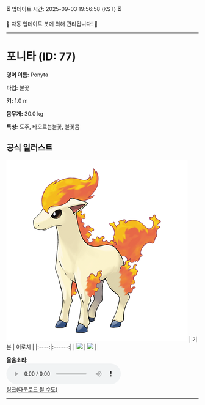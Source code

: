 
⏳ 업데이트 시간: 2025-09-03 19:56:58 (KST) ⏳

🤖 자동 업데이트 봇에 의해 관리됩니다! 🤖

---

# 포니타 (ID: 77)
**영어 이름:** Ponyta

**타입:** 불꽃

**키:** 1.0 m

**몸무게:** 30.0 kg

**특성:** 도주, 타오르는불꽃, 불꽃몸

## 공식 일러스트
![](https://raw.githubusercontent.com/PokeAPI/sprites/master/sprites/pokemon/other/official-artwork/77.png)
| 기본 | 이로치 |
|:----:|:------:|
| <img src="http://play.pokemonshowdown.com/sprites/ani/ponyta.gif" width="200"> | <img src="http://play.pokemonshowdown.com/sprites/ani-shiny/ponyta.gif" width="200"> |

**울음소리:**<br><audio controls src="https://raw.githubusercontent.com/PokeAPI/cries/main/cries/pokemon/latest/77.ogg"></audio><br> [링크(다운로드 될 수도)](https://raw.githubusercontent.com/PokeAPI/cries/main/cries/pokemon/latest/77.ogg)


---
